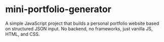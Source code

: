 # mini-portfolio-generator
A simple JavaScript project that builds a personal portfolio website based on structured JSON input. No backend, no frameworks, just vanilla JS, HTML, and CSS.
